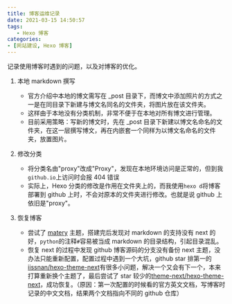 ```yaml
---
title: 博客运维记录
date: 2021-03-15 14:50:57
tags: 
   - Hexo 博客
categories: 
- [网站建设, Hexo 博客]
---
```


记录使用博客时遇到的问题，以及对博客的优化。

<!--more-->

1. 本地 markdown 撰写
   - 官方介绍中本地的博文需写在 _post 目录下，而博文中添加照片的方式之一是在同目录下新建与博文名同名的文件夹，将图片放在该文件夹。
   - 这样由于本地没有分类机制，非常不便于在本地对所有博文进行管理。
   - 目前采用策略：写新的博文时，先在 _post 目录下新建以博文名命名的文件夹，在这一层撰写博文，再在内嵌套一个同样为以博文名命名的文件夹，放置图片。
  
2. 修改分类
   - 将分类名由"proxy"改成"Proxy"，发现在本地环境访问是正常的，但到我`github.io`上访问时会报 404 错误
   - 实际上，Hexo 分类的修改是作用在文件夹上的，而我使用`hexo d`将博客部署到 github 上时，不会对原本的文件夹进行修改。也就是说 github 上依旧是"proxy"。
3. 恢复博客
   - 尝试了 [matery](https://github.com/blinkfox/hexo-theme-matery) 主题，搭建完后发现对 markdown 的支持没有 next 的好，`python`的注释`#`容易被当成 markdown 的目录结构，引起目录混乱。
   - 恢复 next 的过程中发现 github 博客源码的分支没有备份 next 主题，没办法只能重新配置，配置过程中遇到一个大坑，github star 排第一的[iissnan/hexo-theme-next](https://github.com/iissnan/hexo-theme-next)有很多小问题，解决一个又会有下一个，本来打算重新换个主题了，最后尝试了 star 较少的[theme-next/hexo-theme-next](https://github.com/theme-next/hexo-theme-next)，成功恢复。（原因：第一次配置的时候看的官方英文文档，写博客时记录的中文文档，结果两个文档指向不同的 github 仓库）